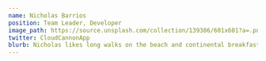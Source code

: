```yaml
---
name: Nicholas Barrios
position: Team Leader, Developer
image_path: https://source.unsplash.com/collection/139386/601x601?a=.png
twitter: CloudCannonApp
blurb: Nicholas likes long walks on the beach and continental breakfast.
---
```

